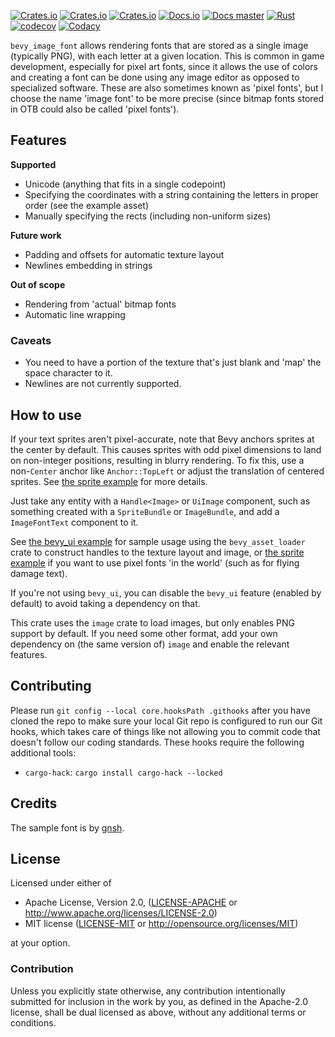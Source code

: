 [![Crates.io](https://img.shields.io/crates/v/bevy_image_font)](https://crates.io/crates/bevy_image_font)
[![Crates.io](https://img.shields.io/crates/l/bevy_image_font)](https://crates.io/crates/bevy_image_font)
[![Crates.io](https://img.shields.io/crates/d/bevy_image_font)](https://crates.io/crates/bevy_image_font)
[![Docs.io](https://docs.rs/bevy_image_font/badge.svg)](https://docs.rs/bevy_image_font)
[![Docs master](https://img.shields.io/static/v1?label=docs&message=master&color=5479ab)](https://ilyvion.github.io/bevy_image_font/)
[![Rust](https://github.com/ilyvion/bevy_image_font/actions/workflows/CI.yml/badge.svg)](https://github.com/ilyvion/bevy_image_font/actions/workflows/CI.yml)
[![codecov](https://codecov.io/gh/ilyvion/bevy_image_font/branch/master/graph/badge.svg?token=HHJWVMF7GS)](https://codecov.io/gh/ilyvion/bevy_image_font)
[![Codacy](https://app.codacy.com/project/badge/Grade/a77f961673f646fab6aa6d82b8d73050)](https://www.codacy.com/gh/ilyvion/bevy_image_font/dashboard?utm_source=github.com&utm_medium=referral&utm_content=alexschrod/bevy_image_font&utm_campaign=Badge_Grade)

`bevy_image_font` allows rendering fonts that are stored as a single image (typically PNG), with each letter at a given location. This is common in game development, especially for pixel art fonts, since it allows the use of colors and creating a font can be done using any image editor as opposed to specialized software. These are also sometimes known as 'pixel fonts', but I choose the name 'image font' to be more precise (since bitmap fonts stored in OTB could also be called 'pixel fonts').

## Features

**Supported**

- Unicode (anything that fits in a single codepoint)
- Specifying the coordinates with a string containing the letters in proper order (see the example asset)
- Manually specifying the rects (including non-uniform sizes)

**Future work**

- Padding and offsets for automatic texture layout
- Newlines embedding in strings

**Out of scope**

- Rendering from 'actual' bitmap fonts
- Automatic line wrapping

### Caveats

- You need to have a portion of the texture that's just blank and 'map' the space character to it.
- Newlines are not currently supported.

## How to use

If your text sprites aren't pixel-accurate, note that Bevy anchors sprites at the center by default. This causes sprites with odd pixel dimensions to land on non-integer positions, resulting in blurry rendering. To fix this, use a non-`Center` anchor like `Anchor::TopLeft` or adjust the translation of centered sprites. See [the sprite example] for more details.

Just take any entity with a `Handle<Image>` or `UiImage` component, such as something created with a `SpriteBundle` or `ImageBundle`, and add a `ImageFontText` component to it.

See [the bevy_ui example] for sample usage using the `bevy_asset_loader` crate to construct handles to the texture layout and image, or [the sprite example] if you want to use pixel fonts 'in the world' (such as for flying damage text).

[the sprite example]: https://github.com/deifactor/bevy_image_font/blob/main/examples/sprite.rs
[the bevy_ui example]: https://github.com/deifactor/bevy_image_font/blob/main/examples/bevy_ui.rs

If you're not using `bevy_ui`, you can disable the `bevy_ui` feature (enabled by default) to avoid taking a dependency on that.

This crate uses the `image` crate to load images, but only enables PNG support by default. If you need some other format, add your own dependency on (the same version of) `image` and enable the relevant features.

## Contributing

Please run `git config --local core.hooksPath .githooks` after you have cloned the repo to make sure your local Git repo is configured to run our Git hooks, which takes care of things like not allowing you to commit code that doesn't follow our coding standards. These hooks require the following additional tools:

- `cargo-hack`: `cargo install cargo-hack --locked`

## Credits

The sample font is by [gnsh](https://opengameart.org/content/bitmap-font-0).

## License

Licensed under either of

- Apache License, Version 2.0, ([LICENSE-APACHE](LICENSE-APACHE) or <http://www.apache.org/licenses/LICENSE-2.0>)
- MIT license ([LICENSE-MIT](LICENSE-MIT) or <http://opensource.org/licenses/MIT>)

at your option.

### Contribution

Unless you explicitly state otherwise, any contribution intentionally submitted
for inclusion in the work by you, as defined in the Apache-2.0 license, shall be
dual licensed as above, without any additional terms or conditions.
